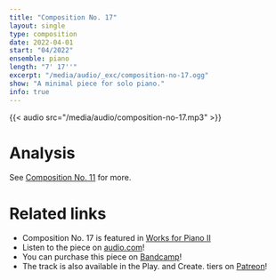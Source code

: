 ```yaml
---
title: "Composition No. 17"
layout: single
type: composition
date: 2022-04-01
start: "04/2022"
ensemble: piano
length: "7' 17''"
excerpt: "/media/audio/_exc/composition-no-17.ogg"
show: "A minimal piece for solo piano."
info: true
---
```


{{< audio src="/media/audio/composition-no-17.mp3" >}}

# Analysis

See [Composition No. 11](/compositions/composition-no.-11) for more.

# Related links

- Composition No. 17 is featured in [Works for Piano II](/discography/works-for-piano-ii)
- Listen to the piece on [audio.com](https://audio.com/petr-gersl/audio/composition-no-17)!
- You can purchase this piece on [Bandcamp](https://pgersl.bandcamp.com/track/composition-no-17)!
- The track is also available in the Play. and Create. tiers on [Patreon](https://patreon.com/user?u=98919388)!